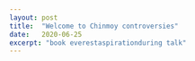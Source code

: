 ```yaml
---
layout: post
title:  "Welcome to Chinmoy controversies"
date:   2020-06-25
excerpt: "book everestaspirationduring talk"
---
```


